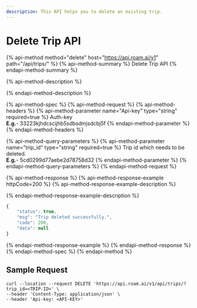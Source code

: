 ```yaml
---
description: This API helps you to delete an existing trip.
---
```


# Delete Trip API

{% api-method method="delete" host="https://api.roam.ai/v1" path="/api/trips/" %}
{% api-method-summary %}
Delete Trip API
{% endapi-method-summary %}

{% api-method-description %}

{% endapi-method-description %}

{% api-method-spec %}
{% api-method-request %}
{% api-method-headers %}
{% api-method-parameter name="Api-key" type="string" required=true %}
Auth-key  
**E.g.**- 33223kjhdcscijhb5sdbsdmjsdcbj5f
{% endapi-method-parameter %}
{% endapi-method-headers %}

{% api-method-query-parameters %}
{% api-method-parameter name="trip\_id" type="string" required=true %}
Trip id which needs to be deleted.  
**E.g.**- 5cd0299d77aebe2d78758d32
{% endapi-method-parameter %}
{% endapi-method-query-parameters %}
{% endapi-method-request %}

{% api-method-response %}
{% api-method-response-example httpCode=200 %}
{% api-method-response-example-description %}

{% endapi-method-response-example-description %}

```javascript
{
    "status": true,
    "msg": "Trip deleted successfully.",
    "code": 200,
    "data": null
}
```
{% endapi-method-response-example %}
{% endapi-method-response %}
{% endapi-method-spec %}
{% endapi-method %}

## Sample Request <a id="TripsAPI-SampleRequest.2"></a>

```text
curl --location --request DELETE 'https://api.roam.ai/v1/api/trips/?trip_id=<TRIP-ID>' \
--header 'Content-Type: application/json' \
--header 'Api-key: <API-KEY>'
```

